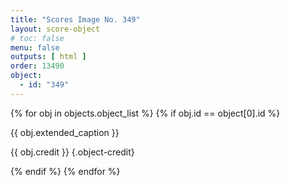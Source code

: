 ```yaml
---
title: "Scores Image No. 349"
layout: score-object
# toc: false
menu: false
outputs: [ html ]
order: 13490
object:
  - id: "349"
---
```


{% for obj in objects.object_list %}
{% if obj.id == object[0].id %}

{{ obj.extended_caption }}

{{ obj.credit }} {.object-credit}

{% endif %}
{% endfor %}
